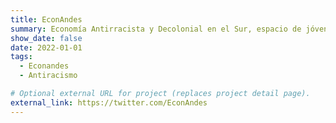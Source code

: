 ```yaml
---
title: EconAndes
summary: Economía Antirracista y Decolonial en el Sur, espacio de jóvenes economistas dispuestxs a ampliar el debate académico y las políticas públicas.
show_date: false
date: 2022-01-01
tags:
  - Econandes
  - Antiracismo

# Optional external URL for project (replaces project detail page).
external_link: https://twitter.com/EconAndes
---
```

